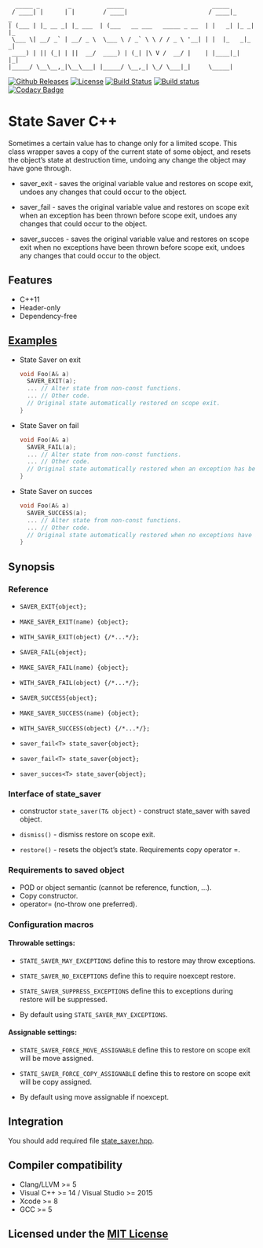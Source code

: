 ```text
  _____ _        _          _____                         _____
 / ____| |      | |        / ____|                       / ____|_     _
| (___ | |_ __ _| |_ ___  | (___   __ ___   _____ _ __  | |   _| |_ _| |_
 \___ \| __/ _` | __/ _ \  \___ \ / _` \ \ / / _ \ '__| | |  |_   _|_   _|
 ____) | || (_| | ||  __/  ____) | (_| |\ V /  __/ |    | |____|_|   |_|
|_____/ \__\__,_|\__\___| |_____/ \__,_| \_/ \___|_|     \_____|
```

[![Github Releases](https://img.shields.io/github/release/Neargye/state_saver.svg)](https://github.com/Neargye/state_saver/releases)
[![License](https://img.shields.io/github/license/Neargye/state_saver.svg)](LICENSE)
[![Build Status](https://travis-ci.org/Neargye/state_saver.svg?branch=master)](https://travis-ci.org/Neargye/state_saver)
[![Build status](https://ci.appveyor.com/api/projects/status/64trm7iqd1a9gg6u/branch/master?svg=true)](https://ci.appveyor.com/project/Neargye/state-saver/branch/master)
[![Codacy Badge](https://api.codacy.com/project/badge/Grade/d5ef10058bf44e57acc657d106aa2522)](https://www.codacy.com/app/Neargye/state_saver?utm_source=github.com&amp;utm_medium=referral&amp;utm_content=Neargye/state_saver&amp;utm_campaign=Badge_Grade)

# State Saver C++

Sometimes a certain value has to change only for a limited scope. This class wrapper saves a copy of the current state of some object, and resets the object’s state at destruction time, undoing any change the object may have gone through.

* saver_exit - saves the original variable value and restores on scope exit, undoes any changes that could occur to the object.

* saver_fail - saves the original variable value and restores on scope exit when an exception has been thrown before scope exit, undoes any changes that could occur to the object.

* saver_succes - saves the original variable value and restores on scope exit when no exceptions have been thrown before scope exit, undoes any changes that could occur to the object.

## Features

* C++11
* Header-only
* Dependency-free

## [Examples](example)

* State Saver on exit
  ```cpp
  void Foo(A& a)
    SAVER_EXIT(a);
    ... // Alter state from non-const functions.
    ... // Other code.
    // Original state automatically restored on scope exit.
  }
  ```

* State Saver on fail
  ```cpp
  void Foo(A& a)
    SAVER_FAIL(a);
    ... // Alter state from non-const functions.
    ... // Other code.
    // Original state automatically restored when an exception has been thrown.
  }
  ```

* State Saver on succes
  ```cpp
  void Foo(A& a)
    SAVER_SUCCESS(a);
    ... // Alter state from non-const functions.
    ... // Other code.
    // Original state automatically restored when no exceptions have been thrown.
  }
  ```

## Synopsis

### Reference

* `SAVER_EXIT{object};`
* `MAKE_SAVER_EXIT(name) {object};`
* `WITH_SAVER_EXIT(object) {/*...*/};`

* `SAVER_FAIL{object};`
* `MAKE_SAVER_FAIL(name) {object};`
* `WITH_SAVER_FAIL(object) {/*...*/};`

* `SAVER_SUCCESS{object};`
* `MAKE_SAVER_SUCCESS(name) {object};`
* `WITH_SAVER_SUCCESS(object) {/*...*/};`

* `saver_fail<T> state_saver{object};`
* `saver_fail<T> state_saver{object};`
* `saver_succes<T> state_saver{object};`

### Interface of state_saver

* constructor `state_saver(T& object)` - construct state_saver with saved object.

* `dismiss()` - dismiss restore on scope exit.

* `restore()` - resets the object’s state. Requirements copy operator =.

### Requirements to saved object

* POD or object semantic (cannot be reference, function, ...).
* Copy constructor.
* operator= (no-throw one preferred).

### Configuration macros

#### Throwable settings:

* `STATE_SAVER_MAY_EXCEPTIONS` define this to restore may throw exceptions.

* `STATE_SAVER_NO_EXCEPTIONS` define this to require noexcept restore.

* `STATE_SAVER_SUPPRESS_EXCEPTIONS` define this to exceptions during restore will be suppressed.

* By default using `STATE_SAVER_MAY_EXCEPTIONS`.

#### Assignable settings:

* `STATE_SAVER_FORCE_MOVE_ASSIGNABLE` define this to restore on scope exit will be move assigned.

* `STATE_SAVER_FORCE_COPY_ASSIGNABLE` define this to restore on scope exit will be copy assigned.

* By default using move assignable if noexcept.

## Integration

You should add required file [state_saver.hpp](include/state_saver.hpp).

## Compiler compatibility

* Clang/LLVM >= 5
* Visual C++ >= 14 / Visual Studio >= 2015
* Xcode >= 8
* GCC >= 5

## Licensed under the [MIT License](LICENSE)
